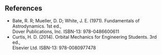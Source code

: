## References
* Bate, R. R; Mueller, D. D; White, J. E. (1971). Fundamentals of Astrodynamics. 1st ed.,   
    Dover Publications, Inc. ISBN-13: 978-0486600611
* Curtis, H. D. (2014). Orbital Mechanics for Engineering Students. 3rd ed.,  
    Elsevier Ltd. ISBN-13: 978-0080977478